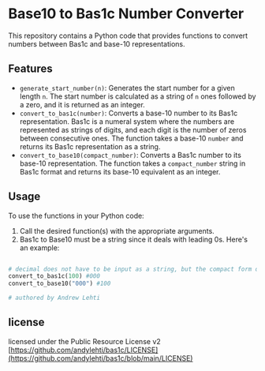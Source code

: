 # Base10 to Bas1c Number Converter

This repository contains a Python code that provides functions to convert numbers between Bas1c and base-10 representations.

## Features

- `generate_start_number(n)`: Generates the start number for a given length `n`. The start number is calculated as a string of `n` ones followed by a zero, and it is returned as an integer.
- `convert_to_bas1c(number)`: Converts a base-10 number to its Bas1c representation. Bas1c is a numeral system where the numbers are represented as strings of digits, and each digit is the number of zeros between consecutive ones. The function takes a base-10 `number` and returns its Bas1c representation as a string.
- `convert_to_base10(compact_number)`: Converts a Bas1c number to its base-10 representation. The function takes a `compact_number` string in Bas1c format and returns its base-10 equivalent as an integer.

## Usage

To use the functions in your Python code:

1. Call the desired function(s) with the appropriate arguments.
2. Bas1c to Base10 must be a string since it deals with leading 0s.
Here's an example:

```python

# decimal does not have to be input as a string, but the compact form does:
convert_to_bas1c(100) #000
convert_to_base10("000") #100

# authored by Andrew Lehti
```

## license
licensed under the Public Resource License v2
[https://github.com/andylehti/bas1c/LICENSE](https://github.com/andylehti/bas1c/blob/main/LICENSE)
